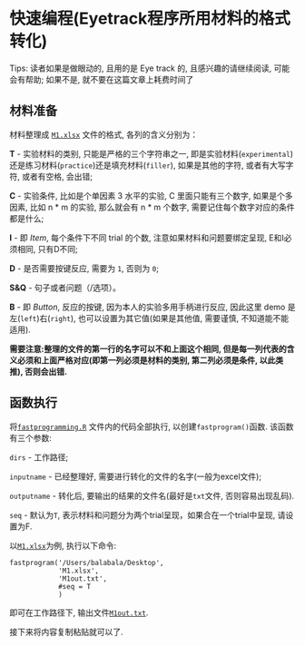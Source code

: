 # 快速编程(Eyetrack程序所用材料的格式转化)
Tips: 读者如果是做眼动的, 且用的是 Eye track 的, 且感兴趣的请继续阅读, 可能会有帮助; 如果不是, 就不要在这篇文章上耗费时间了

## 材料准备
材料整理成 [`M1.xlsx`](https://github.com/usplos/self-programming/raw/master/M1.xlsx) 文件的格式, 各列的含义分别为：

**T** - 实验材料的类别, 只能是严格的三个字符串之一,
即是实验材料(`experimental`)还是练习材料(`practice`)还是填充材料(`filler`),
如果是其他的字符, 或者有大写字符, 或者有空格, 会出错;

**C** - 实验条件, 比如是个单因素 3 水平的实验, C 里面只能有三个数字,
如果是个多因素, 比如 n \* m 的实验, 那么就会有 n \* m 个数字, 需要记住每个数字对应的条件都是什么;

**I** - 即 *Item*, 每个条件下不同 trial 的个数, 注意如果材料和问题要绑定呈现, E和I必须相同, 只有D不同;

**D** - 是否需要按键反应, 需要为 `1`, 否则为 `0`;

**S&Q** - 句子或者问题（/选项）。

**B** - 即 *Button*, 反应的按键, 因为本人的实验多用手柄进行反应,
因此这里 demo 是左(`left`)右(`right`), 也可以设置为其它值(如果是其他值, 需要谨慎, 不知道能不能适用).

**需要注意:整理的文件的第一行的名字可以不和上面这个相同,
但是每一列代表的含义必须和上面严格对应(即第一列必须是材料的类别, 第二列必须是条件, 以此类推), 否则会出错.**

## 函数执行
将[`fastprogramming.R`](https://github.com/usplos/self-programming/blob/master/fastprogramming.R)
文件内的代码全部执行, 以创建`fastprogram()`函数. 该函数有三个参数:

`dirs` - 工作路径;

`inputname` - 已经整理好, 需要进行转化的文件的名字(一般为excel文件);

`outputname` - 转化后, 要输出的结果的文件名(最好是`txt`文件, 否则容易出现乱码).

`seq` - 默认为`T`, 表示材料和问题分为两个trial呈现，如果合在一个trial中呈现, 请设置为F.

以[`M1.xlsx`](https://github.com/usplos/self-programming/raw/master/M1.xlsx)为例, 执行以下命令:
```
fastprogram('/Users/balabala/Desktop',
            'M1.xlsx',
            'M1out.txt',
            #seq = T
            )
```

即可在工作路径下, 输出文件[`M1out.txt`](https://github.com/usplos/self-programming/blob/master/M1out.txt).

接下来将内容复制粘贴就可以了.
